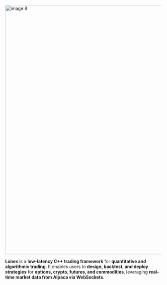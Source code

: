<img src="https://github.com/user-attachments/assets/5f73d212-47dd-4447-b701-982e6cdba7e9" width="800" alt="image 8" />

**Lonex** is a **low-latency C++ trading framework** for **quantitative and algorithmic trading**. It enables users to **design, backtest, and deploy strategies** for **options, crypto, futures, and commodities**, leveraging **real-time market data from Alpaca via WebSockets**.
